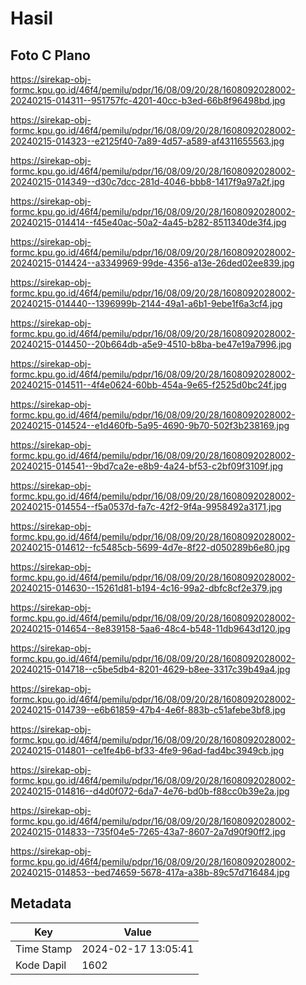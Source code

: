 # Hasil

## Foto C Plano

https://sirekap-obj-formc.kpu.go.id/46f4/pemilu/pdpr/16/08/09/20/28/1608092028002-20240215-014311--951757fc-4201-40cc-b3ed-66b8f96498bd.jpg

https://sirekap-obj-formc.kpu.go.id/46f4/pemilu/pdpr/16/08/09/20/28/1608092028002-20240215-014323--e2125f40-7a89-4d57-a589-af4311655563.jpg

https://sirekap-obj-formc.kpu.go.id/46f4/pemilu/pdpr/16/08/09/20/28/1608092028002-20240215-014349--d30c7dcc-281d-4046-bbb8-1417f9a97a2f.jpg

https://sirekap-obj-formc.kpu.go.id/46f4/pemilu/pdpr/16/08/09/20/28/1608092028002-20240215-014414--f45e40ac-50a2-4a45-b282-8511340de3f4.jpg

https://sirekap-obj-formc.kpu.go.id/46f4/pemilu/pdpr/16/08/09/20/28/1608092028002-20240215-014424--a3349969-99de-4356-a13e-26ded02ee839.jpg

https://sirekap-obj-formc.kpu.go.id/46f4/pemilu/pdpr/16/08/09/20/28/1608092028002-20240215-014440--1396999b-2144-49a1-a6b1-9ebe1f6a3cf4.jpg

https://sirekap-obj-formc.kpu.go.id/46f4/pemilu/pdpr/16/08/09/20/28/1608092028002-20240215-014450--20b664db-a5e9-4510-b8ba-be47e19a7996.jpg

https://sirekap-obj-formc.kpu.go.id/46f4/pemilu/pdpr/16/08/09/20/28/1608092028002-20240215-014511--4f4e0624-60bb-454a-9e65-f2525d0bc24f.jpg

https://sirekap-obj-formc.kpu.go.id/46f4/pemilu/pdpr/16/08/09/20/28/1608092028002-20240215-014524--e1d460fb-5a95-4690-9b70-502f3b238169.jpg

https://sirekap-obj-formc.kpu.go.id/46f4/pemilu/pdpr/16/08/09/20/28/1608092028002-20240215-014541--9bd7ca2e-e8b9-4a24-bf53-c2bf09f3109f.jpg

https://sirekap-obj-formc.kpu.go.id/46f4/pemilu/pdpr/16/08/09/20/28/1608092028002-20240215-014554--f5a0537d-fa7c-42f2-9f4a-9958492a3171.jpg

https://sirekap-obj-formc.kpu.go.id/46f4/pemilu/pdpr/16/08/09/20/28/1608092028002-20240215-014612--fc5485cb-5699-4d7e-8f22-d050289b6e80.jpg

https://sirekap-obj-formc.kpu.go.id/46f4/pemilu/pdpr/16/08/09/20/28/1608092028002-20240215-014630--15261d81-b194-4c16-99a2-dbfc8cf2e379.jpg

https://sirekap-obj-formc.kpu.go.id/46f4/pemilu/pdpr/16/08/09/20/28/1608092028002-20240215-014654--8e839158-5aa6-48c4-b548-11db9643d120.jpg

https://sirekap-obj-formc.kpu.go.id/46f4/pemilu/pdpr/16/08/09/20/28/1608092028002-20240215-014718--c5be5db4-8201-4629-b8ee-3317c39b49a4.jpg

https://sirekap-obj-formc.kpu.go.id/46f4/pemilu/pdpr/16/08/09/20/28/1608092028002-20240215-014739--e6b61859-47b4-4e6f-883b-c51afebe3bf8.jpg

https://sirekap-obj-formc.kpu.go.id/46f4/pemilu/pdpr/16/08/09/20/28/1608092028002-20240215-014801--ce1fe4b6-bf33-4fe9-96ad-fad4bc3949cb.jpg

https://sirekap-obj-formc.kpu.go.id/46f4/pemilu/pdpr/16/08/09/20/28/1608092028002-20240215-014816--d4d0f072-6da7-4e76-bd0b-f88cc0b39e2a.jpg

https://sirekap-obj-formc.kpu.go.id/46f4/pemilu/pdpr/16/08/09/20/28/1608092028002-20240215-014833--735f04e5-7265-43a7-8607-2a7d90f90ff2.jpg

https://sirekap-obj-formc.kpu.go.id/46f4/pemilu/pdpr/16/08/09/20/28/1608092028002-20240215-014853--bed74659-5678-417a-a38b-89c57d716484.jpg


## Metadata

| Key        | Value               |
| ---------- | ------------------- |
| Time Stamp | 2024-02-17 13:05:41 |
| Kode Dapil | 1602                |



